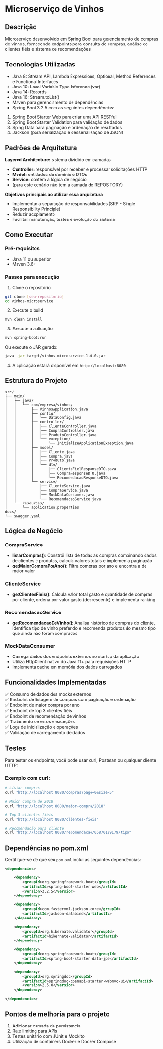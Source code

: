 # Microserviço de Vinhos

## Descrição
Microserviço desenvolvido em Spring Boot para gerenciamento de compras de vinhos, fornecendo endpoints para consulta de compras, análise de clientes fiéis e sistema de recomendações.

## Tecnologias Utilizadas
- Java 8: Stream API, Lambda Expressions, Optional, Method References e Functional Interfaces
- Java 10: Local Variable Type Inference (var)
- Java 14: Records
- Java 16: Stream.toList()
- Maven para gerenciamento de dependências
- Spring Boot 3.2.5 com as seguintes dependências:
1. Spring Boot Starter Web para criar uma API RESTful
2. Spring Boot Starter Validation para validação de dados
3. Sping Data para paginação e ordenação de resultados
4. Jackson (para serialização e desserialização de JSON)

## Padrões de Arquitetura  
**Layered Architecture:** sistema dividido em camadas
- **Controller:** responsável por receber e processar solicitações HTTP
- **Model:** entidades de domínio e DTOs
- **Service:** contém a lógica de negócio 
- (para este cenário não tem a camada de REPOSITORY)

**Objetivos principais ao utilizar essa arquitetura**
- Implementar a separação de responsabilidades (SRP - Single Responsibility Principle)
- Reduzir acoplamento
- Facilitar manutenção, testes e evolução do sistema

## Como Executar

### Pré-requisitos
- Java 11 ou superior
- Maven 3.6+

### Passos para execução
1. Clone o repositório
```bash
git clone [seu-repositorio]
cd vinhos-microservice
```

2. Execute o build
```bash
mvn clean install
```

3. Execute a aplicação
```bash
mvn spring-boot:run
```

Ou execute o JAR gerado:
```bash
java -jar target/vinhos-microservice-1.0.0.jar
```

4. A aplicação estará disponível em `http://localhost:8080`

## Estrutura do Projeto

```
src/
├── main/
│   ├── java/
│   │   └── com/empresa/vinhos/
│   │       ├── VinhosApplication.java
│   │       ├── config/
│   │       │   └── DataConfig.java
│   │       ├── controller/
│   │       │   ├── ClienteController.java
│   │       │   ├── CompraController.java
│   │       │   ├── ProdutoController.java
│   │       │   └── exception/
│   │       │       └── InitializeApplicationException.java
│   │       ├── model/
│   │       │   ├── Cliente.java
│   │       │   ├── Compra.java
│   │       │   ├── Produto.java
│   │       │   └── dto/
│   │       │       ├── ClienteFielResponseDTO.java
│   │       │       ├── CompraResponseDTO.java
│   │       │       └── RecomendacaoResponseDTO.java
│   │       └── service/
│   │           ├── ClienteService.java
│   │           ├── CompraService.java
│   │           ├── MockDataConsumer.java
│   │           └── RecomendacaoService.java
│   └── resources/
│       └── application.properties
docs/
└── swagger.yaml

```

## Lógica de Negócio

### CompraService
- **listarCompras()**: Constrói lista de todas as compras combinando dados de clientes e produtos, calcula valores totais e implementa paginação
- **getMaiorCompraPorAno()**: Filtra compras por ano e encontra a de maior valor

### ClienteService
- **getClientesFieis()**: Calcula valor total gasto e quantidade de compras por cliente, ordena por valor gasto (decrescente) e implementa ranking

### RecomendacaoService
- **getRecomendacaoDeVinho()**: Analisa histórico de compras do cliente, identifica tipo de vinho preferido e recomenda produtos do mesmo tipo que ainda não foram comprados

### MockDataConsumer
- Carrega dados dos endpoints externos no startup da aplicação
- Utiliza HttpClient nativo do Java 11+ para requisições HTTP
- Implementa cache em memória dos dados carregados

## Funcionalidades Implementadas

✅ Consumo de dados dos mocks externos  
✅ Endpoint de listagem de compras com paginação e ordenação  
✅ Endpoint de maior compra por ano  
✅ Endpoint de top 3 clientes fiéis  
✅ Endpoint de recomendação de vinhos  
✅ Tratamento de erros e exceções  
✅ Logs de inicialização e operações  
✅ Validação de carregamento de dados

## Testes

Para testar os endpoints, você pode usar curl, Postman ou qualquer cliente HTTP:

### Exemplo com curl:
```bash
# Listar compras
curl "http://localhost:8080/compras?page=0&size=5"

# Maior compra de 2018
curl "http://localhost:8080/maior-compra/2018"

# Top 3 clientes fiéis
curl "http://localhost:8080/clientes-fieis"

# Recomendação para cliente
curl "http://localhost:8080/recomendacao/05870189179/tipo"
```

## Dependências no pom.xml

Certifique-se de que seu `pom.xml` inclui as seguintes dependências:

```xml
<dependencies>

    <dependency>
        <groupId>org.springframework.boot</groupId>
        <artifactId>spring-boot-starter-web</artifactId>
        <version>3.2.5</version>
    </dependency>

    <dependency>
        <groupId>com.fasterxml.jackson.core</groupId>
        <artifactId>jackson-databind</artifactId>
    </dependency>

    <dependency>
        <groupId>org.hibernate.validator</groupId>
        <artifactId>hibernate-validator</artifactId>
    </dependency>

    <dependency>
        <groupId>org.springframework.boot</groupId>
        <artifactId>spring-boot-starter-data-jpa</artifactId>
    </dependency>

    <dependency>
        <groupId>org.springdoc</groupId>
        <artifactId>springdoc-openapi-starter-webmvc-ui</artifactId>
        <version>2.5.0</version>
    </dependency>

</dependencies>
```

## Pontos de melhoria para o projeto

1. Adicionar camada de persistencia
2. Rate limiting para APIs
3. Testes unitário com JUnit e Mockito
4. Utilização de containers Docker e Docker Compose